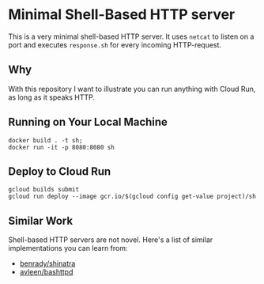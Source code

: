 # Minimal Shell-Based HTTP server
This is a very minimal shell-based HTTP server. It uses 
`netcat` to listen on a port and executes `response.sh` for every 
incoming HTTP-request. 

## Why
With this repository I want to illustrate you can run anything 
with Cloud Run, as long as it speaks HTTP. 

## Running on Your Local Machine
```
docker build . -t sh;
docker run -it -p 8080:8080 sh
```
 
## Deploy to Cloud Run 
```
gcloud builds submit
gcloud run deploy --image gcr.io/$(gcloud config get-value project)/sh
```

## Similar Work
Shell-based HTTP servers are not novel. Here's a list of similar
implementations you can learn from: 

 + [benrady/shinatra](https://github.com/benrady/shinatra)
 + [avleen/bashttpd](https://github.com/avleen/bashttpd)
 


